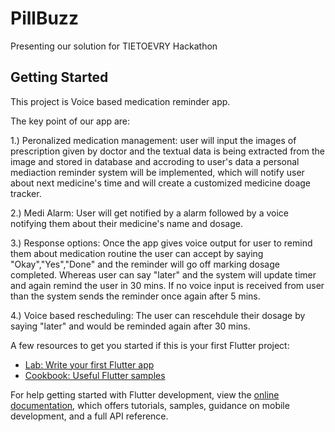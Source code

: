 # PillBuzz

Presenting our solution for TIETOEVRY Hackathon

## Getting Started

This project is Voice based medication reminder app.

The key point of our app are:

1.) Peronalized medication management:
user will input the images of prescription given by doctor and the textual data is being extracted from the image and stored in database and accroding to user's data a personal mediaction reminder system will be implemented, which will notify user about next medicine's time and will create a customized medicine doage tracker.

2.) Medi Alarm: 
User will get notified by a alarm followed by a voice notifying them about their medicine's name and dosage.

3.) Response options:
Once the app gives voice output for user to remind them about medication routine the user can accept by saying "Okay","Yes","Done" and the reminder will go off marking dosage completed. Whereas user can say "later" and the system will update timer and again remind the user in 30 mins. If no voice input is received from user than the system sends the reminder once again after 5 mins.

4.) Voice based rescheduling:
The user can rescehdule their dosage by saying "later" and would be reminded again after 30 mins. 


A few resources to get you started if this is your first Flutter project:

- [Lab: Write your first Flutter app](https://docs.flutter.dev/get-started/codelab)
- [Cookbook: Useful Flutter samples](https://docs.flutter.dev/cookbook)

For help getting started with Flutter development, view the
[online documentation](https://docs.flutter.dev/), which offers tutorials,
samples, guidance on mobile development, and a full API reference.
